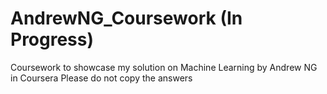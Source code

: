 # AndrewNG_Coursework (In Progress)

Coursework to showcase my solution on Machine Learning by Andrew NG in Coursera
Please do not copy the answers 
